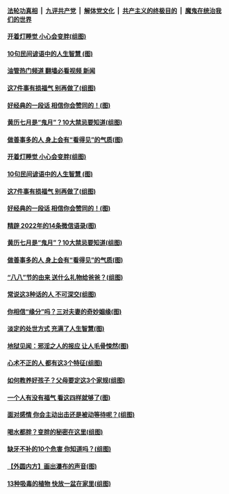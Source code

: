 ####  [法轮功真相](../../../../basic/blob/master/README.md?t=08110601) &nbsp;|&nbsp; [九评共产党](../../../../9ping.md/blob/master/README.md?t=08110601) &nbsp;|&nbsp; [解体党文化](../../../../jtdwh.md/blob/master/README.md?t=08110601)  &nbsp;|&nbsp; [共产主义的终极目的](../../../../gczydzjmd.md/blob/master/README.md?t=08110601) &nbsp;|&nbsp; [魔鬼在统治我们的世界](../../../../mgztzwmdsj.md/blob/master/README.md?t=08110601) 

#### [开着灯睡觉 小心会变胖(组图)](../pages/p8/1013730.md?t=08110601) 

#### [10句民间谚语中的人生智慧 (图)](../pages/p8/1013851.md?t=08110601) 

#### [油管热门频道 翻墙必看视频 新闻](http://45.76.130.85:81/youtube.html?08110601)

#### [这7件事有损福气 别再做了(组图)](../pages/p8/1011063.md?t=08110601) 

#### [好经典的一段话 相信你会赞同的！(图)](../pages/p8/1013806.md?t=08110601) 

#### [黄历七月是“鬼月”？10大禁忌要知道(组图)](../pages/p8/1012473.md?t=08110601) 

#### [做善事多的人 身上会有“看得见”的气质(图)](../pages/p8/1013546.md?t=08110601) 

#### [开着灯睡觉 小心会变胖(组图)](../pages/p8/1013730.md?t=08110601) 

#### [10句民间谚语中的人生智慧 (图)](../pages/p8/1013851.md?t=08110601) 

#### [这7件事有损福气 别再做了(组图)](../pages/p8/1011063.md?t=08110601) 

#### [好经典的一段话 相信你会赞同的！(图)](../pages/p8/1013806.md?t=08110601) 

#### [精辟 2022年的14条微信语录(图)](../pages/p8/1013540.md?t=08110601) 

#### [黄历七月是“鬼月”？10大禁忌要知道(组图)](../pages/p8/1012473.md?t=08110601) 

#### [做善事多的人 身上会有“看得见”的气质(图)](../pages/p8/1013546.md?t=08110601) 

#### [“八八”节的由来 送什么礼物给爸爸？(组图)](../pages/p8/1013729.md?t=08110601) 

#### [常说这3种话的人 不可深交(组图)](../pages/p8/1012805.md?t=08110601) 

#### [你相信“缘分”吗？三对夫妻的奇妙姻缘(图)](../pages/p8/1013697.md?t=08110601) 

#### [淡定的处世方式 充满了人生智慧(图)](../pages/p8/1013374.md?t=08110601) 

#### [地狱见闻：邪淫之人的报应 让人毛骨悚然(图)](../pages/p8/1013549.md?t=08110601) 

#### [心术不正的人 都有这3个特征(组图)](../pages/p8/1013120.md?t=08110601) 

#### [如何教养好孩子？父母要定这3个家规(组图)](../pages/p8/1013564.md?t=08110601) 

#### [一个人有没有福气 看这四样就够了(图)](../pages/p8/1013367.md?t=08110601) 

#### [面对感情 你会主动出击还是被动等待呢？(组图)](../pages/p8/1013350.md?t=08110601) 

#### [喝水都胖？变胖的秘密在这里(组图)](../pages/p8/1012709.md?t=08110601) 

#### [缺牙不补的10个危害 你知道吗？(组图)](../pages/p8/1013114.md?t=08110601) 

#### [【外圆内方】画出瀑布的声音(图)](../pages/p8/1013398.md?t=08110601) 

#### [13种吸毒的植物 快放一盆在家里(组图)](../pages/p8/1013356.md?t=08110601) 

<img src='http://gfw-breaker.win/goodnews/indexes/p8.md' width='0px' height='0px'/>
